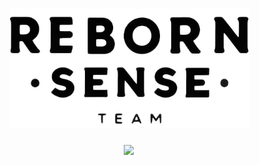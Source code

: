 <h1 align="center">
  <a href="https://github.com/Rebornsense-team/"><img src="https://raw.githubusercontent.com/Rebornsense-team/.resource/refs/heads/main/text_b.png" width="384" height="192"></a>
</h1>

<p align="center">
  <a href="https://discord.gg/GeQuNZYdPW"><img src="https://img.shields.io/badge/Discord-5865F2?style=for-the-badge&logo=discord&logoColor=white"/></a>&nbsp;
</p>
